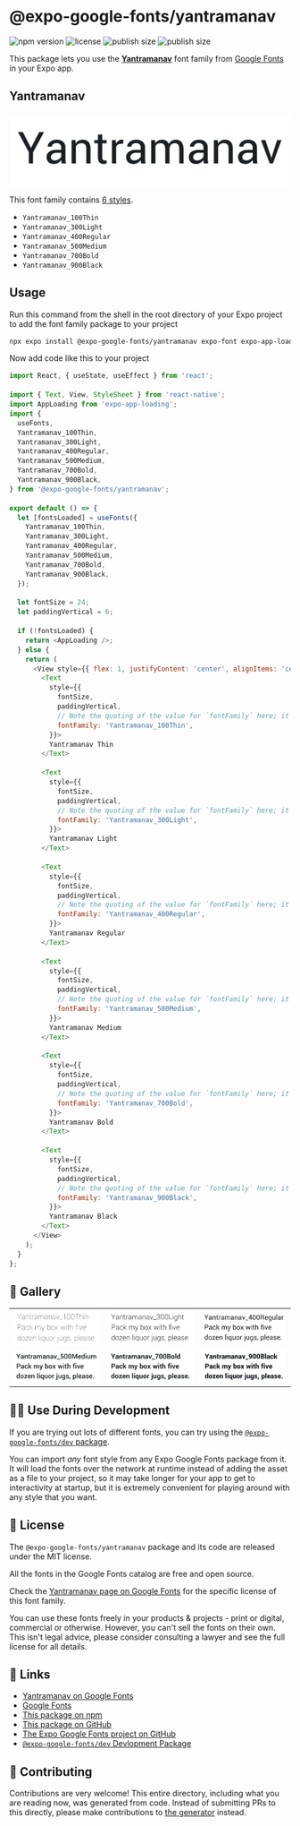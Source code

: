 # @expo-google-fonts/yantramanav

![npm version](https://flat.badgen.net/npm/v/@expo-google-fonts/yantramanav)
![license](https://flat.badgen.net/github/license/expo/google-fonts)
![publish size](https://flat.badgen.net/packagephobia/install/@expo-google-fonts/yantramanav)
![publish size](https://flat.badgen.net/packagephobia/publish/@expo-google-fonts/yantramanav)

This package lets you use the [**Yantramanav**](https://fonts.google.com/specimen/Yantramanav) font family from [Google Fonts](https://fonts.google.com/) in your Expo app.

## Yantramanav

![Yantramanav](./font-family.png)

This font family contains [6 styles](#-gallery).

- `Yantramanav_100Thin`
- `Yantramanav_300Light`
- `Yantramanav_400Regular`
- `Yantramanav_500Medium`
- `Yantramanav_700Bold`
- `Yantramanav_900Black`

## Usage

Run this command from the shell in the root directory of your Expo project to add the font family package to your project
```sh
npx expo install @expo-google-fonts/yantramanav expo-font expo-app-loading
```

Now add code like this to your project
```js
import React, { useState, useEffect } from 'react';

import { Text, View, StyleSheet } from 'react-native';
import AppLoading from 'expo-app-loading';
import {
  useFonts,
  Yantramanav_100Thin,
  Yantramanav_300Light,
  Yantramanav_400Regular,
  Yantramanav_500Medium,
  Yantramanav_700Bold,
  Yantramanav_900Black,
} from '@expo-google-fonts/yantramanav';

export default () => {
  let [fontsLoaded] = useFonts({
    Yantramanav_100Thin,
    Yantramanav_300Light,
    Yantramanav_400Regular,
    Yantramanav_500Medium,
    Yantramanav_700Bold,
    Yantramanav_900Black,
  });

  let fontSize = 24;
  let paddingVertical = 6;

  if (!fontsLoaded) {
    return <AppLoading />;
  } else {
    return (
      <View style={{ flex: 1, justifyContent: 'center', alignItems: 'center' }}>
        <Text
          style={{
            fontSize,
            paddingVertical,
            // Note the quoting of the value for `fontFamily` here; it expects a string!
            fontFamily: 'Yantramanav_100Thin',
          }}>
          Yantramanav Thin
        </Text>

        <Text
          style={{
            fontSize,
            paddingVertical,
            // Note the quoting of the value for `fontFamily` here; it expects a string!
            fontFamily: 'Yantramanav_300Light',
          }}>
          Yantramanav Light
        </Text>

        <Text
          style={{
            fontSize,
            paddingVertical,
            // Note the quoting of the value for `fontFamily` here; it expects a string!
            fontFamily: 'Yantramanav_400Regular',
          }}>
          Yantramanav Regular
        </Text>

        <Text
          style={{
            fontSize,
            paddingVertical,
            // Note the quoting of the value for `fontFamily` here; it expects a string!
            fontFamily: 'Yantramanav_500Medium',
          }}>
          Yantramanav Medium
        </Text>

        <Text
          style={{
            fontSize,
            paddingVertical,
            // Note the quoting of the value for `fontFamily` here; it expects a string!
            fontFamily: 'Yantramanav_700Bold',
          }}>
          Yantramanav Bold
        </Text>

        <Text
          style={{
            fontSize,
            paddingVertical,
            // Note the quoting of the value for `fontFamily` here; it expects a string!
            fontFamily: 'Yantramanav_900Black',
          }}>
          Yantramanav Black
        </Text>
      </View>
    );
  }
};

```

## 🔡 Gallery


||||
|-|-|-|
|![Yantramanav_100Thin](./Yantramanav_100Thin.ttf.png)|![Yantramanav_300Light](./Yantramanav_300Light.ttf.png)|![Yantramanav_400Regular](./Yantramanav_400Regular.ttf.png)||
|![Yantramanav_500Medium](./Yantramanav_500Medium.ttf.png)|![Yantramanav_700Bold](./Yantramanav_700Bold.ttf.png)|![Yantramanav_900Black](./Yantramanav_900Black.ttf.png)||


## 👩‍💻 Use During Development

If you are trying out lots of different fonts, you can try using the [`@expo-google-fonts/dev` package](https://github.com/expo/google-fonts/tree/master/font-packages/dev#readme).

You can import *any* font style from any Expo Google Fonts package from it. It will load the fonts
over the network at runtime instead of adding the asset as a file to your project, so it may take longer
for your app to get to interactivity at startup, but it is extremely convenient
for playing around with any style that you want.

## 📖 License

The `@expo-google-fonts/yantramanav` package and its code are released under the MIT license.

All the fonts in the Google Fonts catalog are free and open source.

Check the [Yantramanav page on Google Fonts](https://fonts.google.com/specimen/Yantramanav) for the specific license of this font family.

You can use these fonts freely in your products & projects - print or digital, commercial or otherwise. However, you can't sell the fonts on their own. This isn't legal advice, please consider consulting a lawyer and see the full license for all details.

## 🔗 Links

- [Yantramanav on Google Fonts](https://fonts.google.com/specimen/Yantramanav)
- [Google Fonts](https://fonts.google.com/)
- [This package on npm](https://www.npmjs.com/package/@expo-google-fonts/yantramanav)
- [This package on GitHub](https://github.com/expo/google-fonts/tree/master/font-packages/yantramanav)
- [The Expo Google Fonts project on GitHub](https://github.com/expo/google-fonts)
- [`@expo-google-fonts/dev` Devlopment Package](https://github.com/expo/google-fonts/tree/master/font-packages/dev)

## 🤝 Contributing

Contributions are very welcome! This entire directory, including what you are reading now, was generated from code. Instead of submitting PRs to this directly, please make contributions to [the generator](https://github.com/expo/google-fonts/tree/master/packages/generator) instead.
